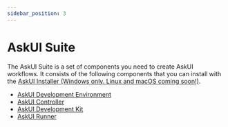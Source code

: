 ```yaml
---
sidebar_position: 3
---
```


# AskUI Suite
The AskUI Suite is a set of components you need to create AskUI workflows. It consists of the following components that you can install with the [AskUI Installer (Windows only. Linux and macOS coming soon!)](https://files.askui.com/releases/Installer/24.6.2/AskUI-Suite-24.6.2-System-Installer-Win-AMD64-Full.exe).

* [AskUI Development Environment](AskUI-Development-Environment.md)
* [AskUI Controller](AskUI-Controller.md)
* [AskUI Development Kit](../../general/01-Getting%20Started/start.mdx)
* [AskUI Runner](AskUI-Runner.md)
